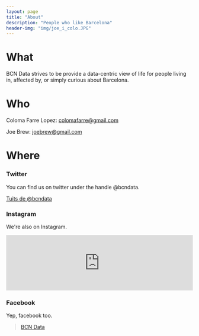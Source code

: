 ```yaml
---
layout: page
title: "About"
description: "People who like Barcelona"
header-img: "img/joe_i_colo.JPG"
---
```


<div id="fb-root"></div>
<script>(function(d, s, id) {
  var js, fjs = d.getElementsByTagName(s)[0];
  if (d.getElementById(id)) return;
  js = d.createElement(s); js.id = id;
  js.src = "//connect.facebook.net/es_LA/sdk.js#xfbml=1&version=v2.5";
  fjs.parentNode.insertBefore(js, fjs);
}(document, 'script', 'facebook-jssdk'));</script>


# What   

BCN Data strives to be provide a data-centric view of life for people living in, affected by, or simply curious about Barcelona.


# Who  

<p>Coloma Farre Lopez: <a href="mailto:colomafarre@gamil.com?Subject=Hello%20Coloma" target="_top">colomafarre@gmail.com</a> </p>


<p>Joe Brew: <a href="mailto:joebrew@gmail.com?Subject=Hello%20Joe" target="_top">joebrew@gmail.com</a> </p>


# Where  


### Twitter  

You can find us on twitter under the handle @bcndata.

<a class="twitter-timeline" href="https://twitter.com/bcndata" data-widget-id="673974521024659456">Tuits de @bcndata</a>
<script>!function(d,s,id){var js,fjs=d.getElementsByTagName(s)[0],p=/^http:/.test(d.location)?'http':'https';if(!d.getElementById(id)){js=d.createElement(s);js.id=id;js.src=p+"://platform.twitter.com/widgets.js";fjs.parentNode.insertBefore(js,fjs);}}(document,"script","twitter-wjs");</script>


### Instagram  

We're also on Instagram.

<!-- SnapWidget -->
<script src="http://snapwidget.com/js/snapwidget.js"></script>
<iframe src="http://snapwidget.com/in/?h=YmNuZGF0YXxpbnwxMjV8M3wzfHxub3w1fGZhZGVJbnxvblN0YXJ0fHllc3x5ZXM=&ve=081215" title="Instagram Widget" class="snapwidget-widget" allowTransparency="true" frameborder="0" scrolling="no" style="border:none; overflow:hidden; width:100%;"></iframe>

### Facebook   

Yep, facebook too.

<div class="fb-page" data-href="https://www.facebook.com/bcndata" data-tabs="timeline" data-width="500" data-height="400" data-small-header="false" data-adapt-container-width="true" data-hide-cover="false" data-show-facepile="true"><div class="fb-xfbml-parse-ignore"><blockquote cite="https://www.facebook.com/bcndata"><a href="https://www.facebook.com/bcndata">BCN Data</a></blockquote></div></div>


<script async src="//pagead2.googlesyndication.com/pagead/js/adsbygoogle.js"></script>
<!-- horiz large ad -->
<ins class="adsbygoogle"
     style="display:inline-block;width:728px;height:15px"
     data-ad-client="ca-pub-7902219614622730"
     data-ad-slot="4722795601"></ins>
<script>
(adsbygoogle = window.adsbygoogle || []).push({});
</script>
